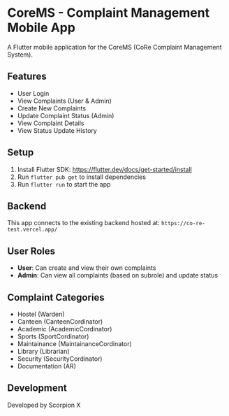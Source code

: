 # CoreMS - Complaint Management Mobile App

A Flutter mobile application for the CoreMS (CoRe Complaint Management System).

## Features

- User Login
- View Complaints (User & Admin)
- Create New Complaints
- Update Complaint Status (Admin)
- View Complaint Details
- View Status Update History

## Setup

1. Install Flutter SDK: https://flutter.dev/docs/get-started/install
2. Run `flutter pub get` to install dependencies
3. Run `flutter run` to start the app

## Backend

This app connects to the existing backend hosted at:
`https://co-re-test.vercel.app/`

## User Roles

- **User**: Can create and view their own complaints
- **Admin**: Can view all complaints (based on subrole) and update status

## Complaint Categories

- Hostel (Warden)
- Canteen (CanteenCordinator)
- Academic (AcademicCordinator)
- Sports (SportCordinator)
- Maintainance (MaintainanceCordinator)
- Library (Librarian)
- Security (SecurityCordinator)
- Documentation (AR)

## Development

Developed by Scorpion X
